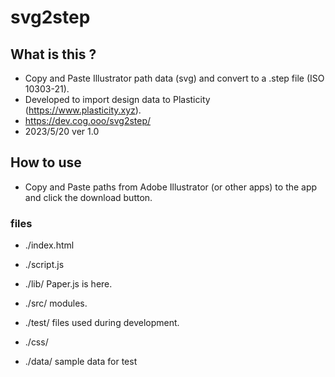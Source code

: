 # svg2step


## What is this ?

- Copy and Paste Illustrator path data (svg) and convert to a .step file (ISO 10303-21).
- Developed to import design data to Plasticity (https://www.plasticity.xyz).
- https://dev.cog.ooo/svg2step/
- 2023/5/20 ver 1.0

## How to use
- Copy and Paste paths from Adobe Illustrator (or other apps) to the app and click the download button.

### files
* ./index.html
* ./script.js

* ./lib/ Paper.js is here.
* ./src/ modules.
* ./test/ files used during development.
* ./css/
* ./data/ sample data for test
